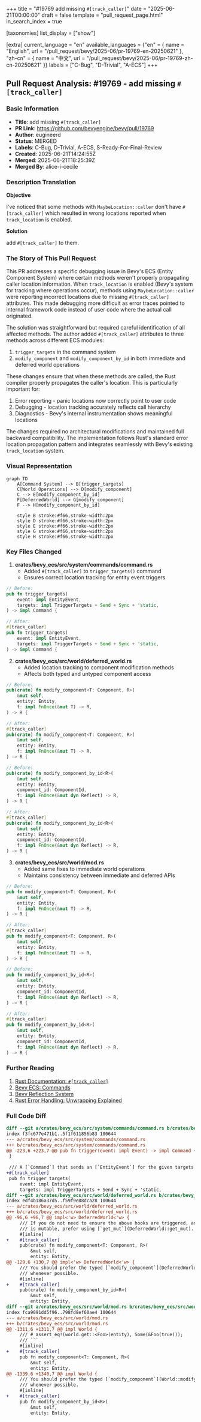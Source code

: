 +++
title = "#19769 add missing `#[track_caller]`"
date = "2025-06-21T00:00:00"
draft = false
template = "pull_request_page.html"
in_search_index = true

[taxonomies]
list_display = ["show"]

[extra]
current_language = "en"
available_languages = {"en" = { name = "English", url = "/pull_request/bevy/2025-06/pr-19769-en-20250621" }, "zh-cn" = { name = "中文", url = "/pull_request/bevy/2025-06/pr-19769-zh-cn-20250621" }}
labels = ["C-Bug", "D-Trivial", "A-ECS"]
+++

## Pull Request Analysis: #19769 - add missing `#[track_caller]`

### Basic Information
- **Title**: add missing `#[track_caller]`
- **PR Link**: https://github.com/bevyengine/bevy/pull/19769
- **Author**: eugineerd
- **Status**: MERGED
- **Labels**: C-Bug, D-Trivial, A-ECS, S-Ready-For-Final-Review
- **Created**: 2025-06-21T14:24:55Z
- **Merged**: 2025-06-21T18:25:39Z
- **Merged By**: alice-i-cecile

### Description Translation
**Objective**

I've noticed that some methods with `MaybeLocation::caller` don't have `#[track_caller]` which resulted in wrong locations reported when `track_location` is enabled.

**Solution**

add `#[track_caller]` to them.

### The Story of This Pull Request

This PR addresses a specific debugging issue in Bevy's ECS (Entity Component System) where certain methods weren't properly propagating caller location information. When `track_location` is enabled (Bevy's system for tracking where operations occur), methods using `MaybeLocation::caller` were reporting incorrect locations due to missing `#[track_caller]` attributes. This made debugging more difficult as error traces pointed to internal framework code instead of user code where the actual call originated.

The solution was straightforward but required careful identification of all affected methods. The author added `#[track_caller]` attributes to three methods across different ECS modules:
1. `trigger_targets` in the command system
2. `modify_component` and `modify_component_by_id` in both immediate and deferred world operations

These changes ensure that when these methods are called, the Rust compiler properly propagates the caller's location. This is particularly important for:
1. Error reporting - panic locations now correctly point to user code
2. Debugging - location tracking accurately reflects call hierarchy
3. Diagnostics - Bevy's internal instrumentation shows meaningful locations

The changes required no architectural modifications and maintained full backward compatibility. The implementation follows Rust's standard error location propagation pattern and integrates seamlessly with Bevy's existing `track_location` system.

### Visual Representation

```mermaid
graph TD
    A[Command System] --> B[trigger_targets]
    C[World Operations] --> D[modify_component]
    C --> E[modify_component_by_id]
    F[DeferredWorld] --> G[modify_component]
    F --> H[modify_component_by_id]
    
    style B stroke:#f66,stroke-width:2px
    style D stroke:#f66,stroke-width:2px
    style E stroke:#f66,stroke-width:2px
    style G stroke:#f66,stroke-width:2px
    style H stroke:#f66,stroke-width:2px
```

### Key Files Changed

1. **crates/bevy_ecs/src/system/commands/command.rs**
   - Added `#[track_caller]` to `trigger_targets()` command
   - Ensures correct location tracking for entity event triggers

```rust
// Before:
pub fn trigger_targets(
    event: impl EntityEvent,
    targets: impl TriggerTargets + Send + Sync + 'static,
) -> impl Command {

// After:
#[track_caller]
pub fn trigger_targets(
    event: impl EntityEvent,
    targets: impl TriggerTargets + Send + Sync + 'static,
) -> impl Command {
```

2. **crates/bevy_ecs/src/world/deferred_world.rs**
   - Added location tracking to component modification methods
   - Affects both typed and untyped component access

```rust
// Before:
pub(crate) fn modify_component<T: Component, R>(
    &mut self,
    entity: Entity,
    f: impl FnOnce(&mut T) -> R,
) -> R {

// After:
#[track_caller]
pub(crate) fn modify_component<T: Component, R>(
    &mut self,
    entity: Entity,
    f: impl FnOnce(&mut T) -> R,
) -> R {

// Before:
pub(crate) fn modify_component_by_id<R>(
    &mut self,
    entity: Entity,
    component_id: ComponentId,
    f: impl FnOnce(&mut dyn Reflect) -> R,
) -> R {

// After:
#[track_caller]
pub(crate) fn modify_component_by_id<R>(
    &mut self,
    entity: Entity,
    component_id: ComponentId,
    f: impl FnOnce(&mut dyn Reflect) -> R,
) -> R {
```

3. **crates/bevy_ecs/src/world/mod.rs**
   - Added same fixes to immediate world operations
   - Maintains consistency between immediate and deferred APIs

```rust
// Before:
pub fn modify_component<T: Component, R>(
    &mut self,
    entity: Entity,
    f: impl FnOnce(&mut T) -> R,
) -> R {

// After:
#[track_caller]
pub fn modify_component<T: Component, R>(
    &mut self,
    entity: Entity,
    f: impl FnOnce(&mut T) -> R,
) -> R {

// Before:
pub fn modify_component_by_id<R>(
    &mut self,
    entity: Entity,
    component_id: ComponentId,
    f: impl FnOnce(&mut dyn Reflect) -> R,
) -> R {

// After:
#[track_caller]
pub fn modify_component_by_id<R>(
    &mut self,
    entity: Entity,
    component_id: ComponentId,
    f: impl FnOnce(&mut dyn Reflect) -> R,
) -> R {
```

### Further Reading
1. [Rust Documentation: `#[track_caller]`](https://doc.rust-lang.org/reference/attributes/diagnostics.html#the-track_caller-attribute)
2. [Bevy ECS: Commands](https://bevyengine.org/learn/book/next/programming/ecs/commands/)
3. [Bevy Reflection System](https://bevyengine.org/learn/book/next/programming/reflection/)
4. [Rust Error Handling: Unwrapping Explained](https://doc.rust-lang.org/std/result/enum.Result.html#method.unwrap)

### Full Code Diff
```diff
diff --git a/crates/bevy_ecs/src/system/commands/command.rs b/crates/bevy_ecs/src/system/commands/command.rs
index f3fc677e471b1..5f1f611856b83 100644
--- a/crates/bevy_ecs/src/system/commands/command.rs
+++ b/crates/bevy_ecs/src/system/commands/command.rs
@@ -223,6 +223,7 @@ pub fn trigger(event: impl Event) -> impl Command {
 }
 
 /// A [`Command`] that sends an [`EntityEvent`] for the given targets.
+#[track_caller]
 pub fn trigger_targets(
     event: impl EntityEvent,
     targets: impl TriggerTargets + Send + Sync + 'static,
diff --git a/crates/bevy_ecs/src/world/deferred_world.rs b/crates/bevy_ecs/src/world/deferred_world.rs
index edf4b186a37d5..f59f9e88dca28 100644
--- a/crates/bevy_ecs/src/world/deferred_world.rs
+++ b/crates/bevy_ecs/src/world/deferred_world.rs
@@ -96,6 +96,7 @@ impl<'w> DeferredWorld<'w> {
     /// If you do not need to ensure the above hooks are triggered, and your component
     /// is mutable, prefer using [`get_mut`](DeferredWorld::get_mut).
     #[inline]
+    #[track_caller]
     pub(crate) fn modify_component<T: Component, R>(
         &mut self,
         entity: Entity,
@@ -129,6 +130,7 @@ impl<'w> DeferredWorld<'w> {
     /// You should prefer the typed [`modify_component`](DeferredWorld::modify_component)
     /// whenever possible.
     #[inline]
+    #[track_caller]
     pub(crate) fn modify_component_by_id<R>(
         &mut self,
         entity: Entity,
diff --git a/crates/bevy_ecs/src/world/mod.rs b/crates/bevy_ecs/src/world/mod.rs
index fca9091dd5f96..798fd8ef60ae4 100644
--- a/crates/bevy_ecs/src/world/mod.rs
+++ b/crates/bevy_ecs/src/world/mod.rs
@@ -1311,6 +1311,7 @@ impl World {
     /// # assert_eq!(world.get::<Foo>(entity), Some(&Foo(true)));
     /// ```
     #[inline]
+    #[track_caller]
     pub fn modify_component<T: Component, R>(
         &mut self,
         entity: Entity,
@@ -1339,6 +1340,7 @@ impl World {
     /// You should prefer the typed [`modify_component`](World::modify_component)
     /// whenever possible.
     #[inline]
+    #[track_caller]
     pub fn modify_component_by_id<R>(
         &mut self,
         entity: Entity,
```